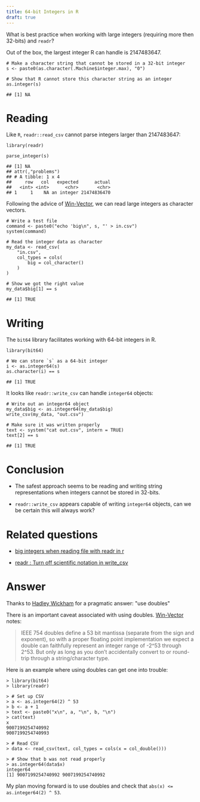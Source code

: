 ```yaml
---
title: 64-bit Integers in R
draft: true
---
```


What is best practice when working with large integers (requiring more
then 32-bits) and `readr`?

Out of the box, the largest integer R can handle is 2147483647.

    # Make a character string that cannot be stored in a 32-bit integer
    s <- paste0(as.character(.Machine$integer.max), "0")

    # Show that R cannot store this character string as an integer
    as.integer(s)

    ## [1] NA

Reading
=======

Like `R`, `readr::read_csv` cannot parse integers larger than
2147483647:

    library(readr)

    parse_integer(s)

    ## [1] NA
    ## attr(,"problems")
    ## # A tibble: 1 x 4
    ##     row   col   expected      actual
    ##   <int> <int>      <chr>       <chr>
    ## 1     1    NA an integer 21474836470

Following the advice of
[Win-Vector](http://www.win-vector.com/blog/2015/06/r-in-a-64-bit-world/),
we can read large integers as character vectors.

    # Write a test file
    command <- paste0("echo 'big\n", s, "' > in.csv")
    system(command)

    # Read the integer data as character
    my_data <- read_csv(
        "in.csv",
        col_types = cols(
            big = col_character()
        )
    )

    # Show we got the right value
    my_data$big[1] == s

    ## [1] TRUE

Writing
=======

The `bit64` library facilitates working with 64-bit integers in R.

    library(bit64)

    # We can store `s` as a 64-bit integer
    i <- as.integer64(s)
    as.character(i) == s

    ## [1] TRUE

It looks like `readr::write_csv` can handle `integer64` objects:

    # Write out an integer64 object
    my_data$big <- as.integer64(my_data$big)
    write_csv(my_data, "out.csv")

    # Make sure it was written properly
    text <- system("cat out.csv", intern = TRUE)
    text[2] == s

    ## [1] TRUE

Conclusion
==========

-   The safest approach seems to be reading and writing string
    representations when integers cannot be stored in 32-bits.

-   `readr::write_csv` appears capable of writing `integer64` objects,
    can we be certain this will always work?

Related questions
=================

-   [big integers when reading file with readr in
    r](http://stackoverflow.com/questions/38894729/big-integers-when-reading-file-with-readr-in-r)

-   [readr : Turn off scientific notation in
    write\_csv](http://stackoverflow.com/questions/30341140/readr-turn-off-scientific-notation-in-write-csv)
    
Answer
======

Thanks to [Hadley Wickham](https://twitter.com/hadleywickham/status/781878063814414336) for a pragmatic answer: "use doubles"

There is an important caveat associated with using doubles. [Win-Vector](http://www.win-vector.com/blog/2015/06/r-in-a-64-bit-world/) notes:

> IEEE 754 doubles define a 53 bit mantissa (separate from the sign and exponent), so with a proper floating point implementation we expect a double can faithfully represent an integer range of -2^53 through 2^53. But only as long as you don’t accidentally convert to or round-trip through a string/character type.

Here is an example where using doubles can get one into trouble:

    > library(bit64)
    > library(readr)
    
    > # Set up CSV
    > a <- as.integer64(2) ^ 53
    > b <- a + 1
    > text <- paste0("x\n", a, "\n", b, "\n")
    > cat(text)
    x
    9007199254740992
    9007199254740993
    
    > # Read CSV
    > data <- read_csv(text, col_types = cols(x = col_double()))
    
    > # Show that b was not read properly
    > as.integer64(data$x)
    integer64
    [1] 9007199254740992 9007199254740992

My plan moving forward is to use doubles and check that `abs(x) <= as.integer64(2) ^ 53`.
